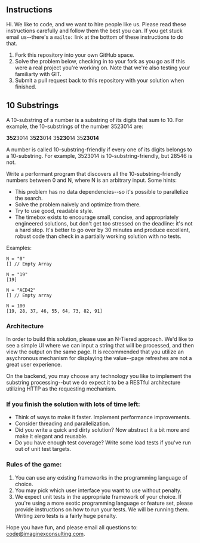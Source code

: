 ## Instructions

Hi. We like to code, and we want to hire people like us. Please read these instructions carefully and follow them the best you can. If you get stuck email us--there's a ```mailto:``` link at the bottom of these instructions to do that.

1. Fork this repository into your own GitHub space.
2. Solve the problem below, checking in to your fork as you go as if this were a real project you're working on. Note that we're also testing your familiarty with GIT.
3. Submit a pull request back to this repository with your solution when finished.

## 10 Substrings

A 10-substring of a number is a substring of its digits that sum to 10. For example, the 10-substrings of the number 3523014 are:

**352**3014
3**523**014
3**5230**14
35**23014**

A number is called 10-substring-friendly if every one of its digits belongs to a 10-substring. For example, 3523014 is 10-substring-friendly, but 28546 is not.

Write a performant program that discovers all the 10-substring-friendly numbers between 0 and N, where N is an arbitrary input. Some hints:

- This problem has no data dependencies--so it's possible to parallelize the search.
- Solve the problem naively and optimize from there.
- Try to use good, readable style.
- The timebox exists to encourage small, concise, and appropriately engineered solutions, but don't get too stressed on the deadline: it's not a hard stop. It's better to go over by 30 minutes and produce excellent, robust code than check in a partially working solution with no tests.

Examples:

```
N = "0"
[] // Empty Array

N = "19"
[19]

N = "ACD42"
[] // Empty array

N = 100
[19, 28, 37, 46, 55, 64, 73, 82, 91]
```

### Architecture

In order to build this solution, please use an N-Tiered approach. We'd like to see a simple UI where we can input a string that will be processed, and then view the output on the same page. It is recommended that you utilize an asychronous mechanism for displaying the value--page refreshes are not a great user experience.

On the backend, you may choose any technology you like to implement the substring processing--but we do expect it to be a RESTful architecture utilizing HTTP as the requesting mechanism.

### If you finish the solution with lots of time left:

- Think of ways to make it faster. Implement performance improvements.
- Consider threading and parallelization.
- Did you write a quick and dirty solution? Now abstract it a bit more and make it elegant and reusable.
- Do you have enough test coverage? Write some load tests if you've run out of unit test targets.

### Rules of the game:

1. You can use any existing frameworks in the programming language of choice.
2. You may pick which user interface you want to use without penalty.
3. We expect unit tests in the appropriate framework of your choice. If you're using a more exotic programming language or feature set, please provide instructions on how to run your tests. We will be running them. Writing zero tests is a fairly huge penalty.

Hope you have fun, and please email all questions to: code@imaginexconsulting.com.